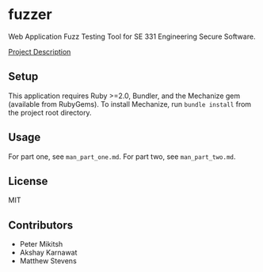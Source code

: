 fuzzer
======

Web Application Fuzz Testing Tool for SE 331 Engineering Secure Software.

[Project Description](http://www.se.rit.edu/~swen-331/projects/fuzzer/)

Setup
-----

This application requires Ruby >=2.0, Bundler, and the Mechanize gem (available from RubyGems).
To install Mechanize, run `bundle install` from the project root directory.

Usage
-----

For part one, see `man_part_one.md`.
For part two, see `man_part_two.md`.

License
----

MIT

Contributors
------------

- Peter Mikitsh
- Akshay Karnawat
- Matthew Stevens
